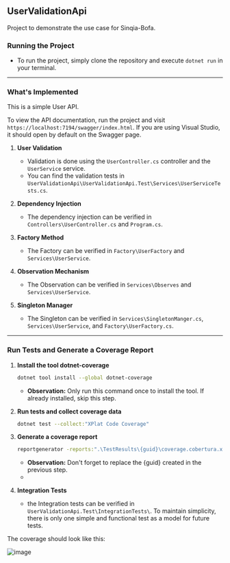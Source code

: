 ## UserValidationApi

Project to demonstrate the use case for Sinqia-Bofa.

### Running the Project

- To run the project, simply clone the repository and execute `dotnet run` in your terminal.

---

### What's Implemented

This is a simple User API.

To view the API documentation, run the project and visit `https://localhost:7194/swagger/index.html`. 
If you are using Visual Studio, it should open by default on the Swagger page.

1. **User Validation**
    - Validation is done using the `UserController.cs` controller and the `UserService` service.
    - You can find the validation tests in `UserValidationApi\UserValidationApi.Test\Services\UserServiceTests.cs`.

2. **Dependency Injection**
    - The dependency injection can be verified in `Controllers\UserController.cs` and `Program.cs`.

3. **Factory Method**  
    - The Factory can be verified in `Factory\UserFactory` and `Services\UserService`.

4. **Observation Mechanism**  
    - The Observation can be verified in `Services\Observes` and `Services\UserService`.

5. **Singleton Manager**  
    - The Singleton can be verified in `Services\SingletonManger.cs`, `Services\UserService`, and `Factory\UserFactory.cs`.

---

### Run Tests and Generate a Coverage Report

1. **Install the tool dotnet-coverage** 
    ```bash
    dotnet tool install --global dotnet-coverage 
    ```
    - **Observation:** Only run this command once to install the tool. If already installed, skip this step.
   
2. **Run tests and collect coverage data**
    ```bash
    dotnet test --collect:"XPlat Code Coverage"
    ```

3. **Generate a coverage report**
    ```bash
    reportgenerator -reports:".\TestResults\{guid}\coverage.cobertura.xml" -targetdir:"coveragereport" -reporttypes:Html
    ```
    - **Observation:** Don't forget to replace the {guid} created in the previous step.
    - 
4. **Integration Tests**
    - the Integration tests can be verified in `UserValidationApi.Test\IntegrationTests\`. To maintain simplicity, there is only one simple and functional test as a model for future tests.

The coverage should look like this:

![image](https://github.com/antoniel-besson/UserValidationApi/assets/90410879/e2f123d9-350f-4cc5-bb94-1d3988cace5d)



